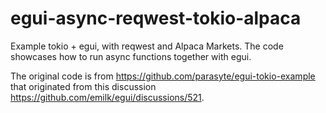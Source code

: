 # egui-async-reqwest-tokio-alpaca
Example tokio + egui, with reqwest and Alpaca Markets. The code showcases how to run async functions together with egui.

The original code is from https://github.com/parasyte/egui-tokio-example that originated from this discussion https://github.com/emilk/egui/discussions/521. 




